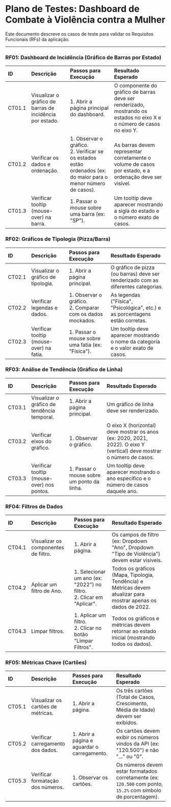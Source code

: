 # Plano de Testes: Dashboard de Combate à Violência contra a Mulher

Este documento descreve os casos de teste para validar os Requisitos Funcionais (RFs) da aplicação.

---

### RF01: Dashboard de Incidência (Gráfico de Barras por Estado)

| ID     | Descrição                                         | Passos para Execução                                      | Resultado Esperado                                                                    |
| :----- | :------------------------------------------------ | :-------------------------------------------------------- | :------------------------------------------------------------------------------------ |
| CT01.1 | Visualizar o gráfico de barras de incidência por estado. | 1. Abrir a página principal do dashboard.                 | O componente do gráfico de barras deve ser renderizado, mostrando os estados no eixo X e o número de casos no eixo Y. |
| CT01.2 | Verificar os dados e ordenação.                   | 1. Observar o gráfico.<br>2. Verificar se os estados estão ordenados (ex: do maior para o menor número de casos). | As barras devem representar corretamente o volume de casos por estado, e a ordenação deve ser visível. |
| CT01.3 | Verificar tooltip (mouse-over) na barra.          | 1. Passar o mouse sobre uma barra (ex: "SP").             | Um tooltip deve aparecer mostrando a sigla do estado e o número exato de casos.         |

### RF02: Gráficos de Tipologia (Pizza/Barra)

| ID     | Descrição                                 | Passos para Execução                                      | Resultado Esperado                                                                |
| :----- | :---------------------------------------- | :-------------------------------------------------------- | :-------------------------------------------------------------------------------- |
| CT02.1 | Visualizar o gráfico de tipologia.        | 1. Abrir a página principal.                              | O gráfico de pizza (ou barras) deve ser renderizado com as diferentes categorias. |
| CT02.2 | Verificar legendas e dados.               | 1. Observar o gráfico.<br>2. Comparar com os dados mockados. | As legendas ("Física", "Psicológica", etc.) e as porcentagens estão corretas.    |
| CT02.3 | Verificar tooltip (mouse-over) na fatia.  | 1. Passar o mouse sobre uma fatia (ex: "Física").         | Um tooltip deve aparecer mostrando o nome da categoria e o valor exato de casos.  |

### RF03: Análise de Tendência (Gráfico de Linha)

| ID     | Descrição                                    | Passos para Execução                                      | Resultado Esperado                                                                    |
| :----- | :------------------------------------------- | :-------------------------------------------------------- | :------------------------------------------------------------------------------------ |
| CT03.1 | Visualizar o gráfico de tendência temporal.  | 1. Abrir a página principal.                              | Um gráfico de linha deve ser renderizado.                                             |
| CT03.2 | Verificar eixos do gráfico.                  | 1. Observar o gráfico.                                    | O eixo X (horizontal) deve mostrar os anos (ex: 2020, 2021, 2022). O eixo Y (vertical) deve mostrar o número de casos. |
| CT03.3 | Verificar tooltip (mouse-over) nos pontos.   | 1. Passar o mouse sobre um ponto da linha.                | Um tooltip deve aparecer mostrando o ano específico e o número de casos daquele ano. |

### RF04: Filtros de Dados

| ID     | Descrição                                    | Passos para Execução                                      | Resultado Esperado                                                                    |
| :----- | :------------------------------------------- | :-------------------------------------------------------- | :------------------------------------------------------------------------------------ |
| CT04.1 | Visualizar os componentes de filtro.         | 1. Abrir a página.                                        | Os campos de filtro (ex: Dropdown "Ano", Dropdown "Tipo de Violência") devem estar visíveis. |
| CT04.2 | Aplicar um filtro de Ano.                    | 1. Selecionar um ano (ex: "2022") no filtro.<br>2. Clicar em "Aplicar". | Todos os gráficos (Mapa, Tipologia, Tendência) e Métricas devem atualizar para mostrar apenas os dados de 2022. |
| CT04.3 | Limpar filtros.                              | 1. Aplicar um filtro.<br>2. Clicar no botão "Limpar Filtros". | Todos os gráficos e métricas devem retornar ao estado inicial (mostrando todos os dados). |

### RF05: Métricas Chave (Cartões)

| ID     | Descrição                                 | Passos para Execução                                      | Resultado Esperado                                                              |
| :----- | :---------------------------------------- | :-------------------------------------------------------- | :------------------------------------------------------------------------------ |
| CT05.1 | Visualizar os cartões de métricas.        | 1. Abrir a página.                                        | Os três cartões (Total de Casos, Crescimento, Média de Idade) devem ser exibidos. |
| CT05.2 | Verificar carregamento dos dados.         | 1. Abrir a página e aguardar o carregamento.              | Os cartões devem exibir os números vindos da API (ex: "120.500") e não "..." ou "0". |
| CT05.3 | Verificar formatação dos números.         | 1. Observar os cartões.                                   | Os números devem estar formatados corretamente (ex: `120.500` com ponto, `15.2%` com símbolo de porcentagem). |